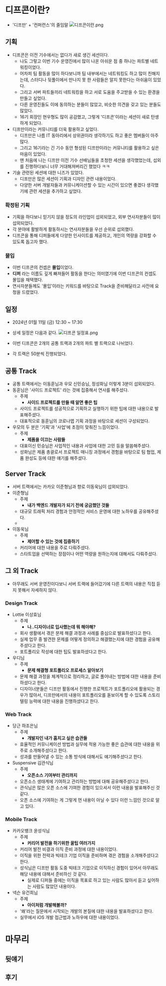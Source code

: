 # 디프콘이란?
- '디프만' + '컨퍼런스'의 줄임말
![디프콘이란.png](%B5%F0%C7%C1%C4%DC%C0%CC%B6%F5.png)

## 기획
- 디프콘은 이전 기수에서는 없다가 새로 생긴 세션이다.
    - 나도 그렇고 이번 기수 운영진에서 많이 나온 아쉬운 점 중 하나는 파트별 네트워킹이었다.
    - 어차피 팀 활동을 많이 하다보니까 팀 내부에서는 네트워킹도 하고 많이 친해지는데, 스터디나 뒷풀이에서 만나지 못 한 사람들은 알지 못한다는 아쉬움이 있었다.
    - 그리고 서버 파트들끼리 네트워킹을 하고 서로 도움을 주고받을 수 있는 환경을 만들고 싶었다.
    - 다른 운영진들도 이에 동의하는 분들이 많았고, 비슷한 의견을 갖고 있는 분들도 많았다.
    - 16기 회장인 현우형도 많이 공감했고, 그렇게 '디프콘'이라는 세션이 새로 탄생하게 되었다.
- 디프만이라는 커뮤니티를 더욱 활용하고 싶었다.
  - 디프만은 나름 IT 동아리에서 상위권이라 생각하기도 하고 좋은 멤버들이 아주 많다.
  - 그리고 16기라는 긴 기수 동안 형성된 디프만이라는 커뮤니티를 활용하고 싶은 마음이 있었다.
  - 맨 처음에 나는 디프만 이전 기수 선배님들을 초청한 세션을 생각했었는데, 섭외를 진행하다보니 너무 거대해져버리긴 했었다 ㅋㅋ
- 기술 관련된 세션에 대한 니즈가 있었다.
  - 디프만은 많은 세션이 기획과 디자인 관련 내용이었다.
  - 다양한 서버 개발자들과 커뮤니케이션할 수 있는 시간이 있으면 좋겠다 생각했기에 관련 세션을 추가하고 싶었다.

### 확정된 기획
- 기획을 하다보니 믿기지 않을 정도의 라인업이 섭외되었고, 외부 연사자분들이 많이 섭외되었다.
- 각 분야에 활발하게 활동하시는 연사자분들을 우선 순위로 섭외했다.
- 디프콘을 통해 디퍼들에게 다양한 인사이트를 제공하고, 개인의 역량을 강화할 수 있도록 돕고자 했다.

### 몰입
- 이번 디프콘의 컨셉은 **몰입**이었다.
- **디퍼** 라는 이름도 깊게 빠져들어 활동을 한다는 의미였기에 이번 디프콘의 컨셉도 몰입을 채택했다.
- 연사자분들께도 '몰입'이라는 키워드를 바탕으로 Track을 준비해달라고 사전에 요청을 드렸었다.

## 일정
- 2024년 01월 11일 (금) 12:30 ~ 17:30
- 상세 일정은 다음과 같다.
![디프콘 일정표.png](%B5%F0%C7%C1%C4%DC%20%C0%CF%C1%A4%C7%A5.png)

- 이번 디프콘은 2개의 공통 트랙과 2개의 파트 별 트랙으로 나뉘었다.
- 각 트랙은 50분씩 진행되었다.

## 공통 Track
- 공통 트랙에서는 이동훈님과 우모 신민승님, 정성화님 이렇게 3분이 섭외되었다.
- 동훈님은 '사이드 프로젝트' 라는 것에 집중해서 연사를 해주셨다.
  - 주제
    - **사이드 프로젝트를 만들 때 알면 좋은 팁**
  - 사이드 프로젝트를 성공적으로 기획하고 실행하기 위한 팁에 대한 내용으로 발표해주셨다.
  - 대표적으로 동훈님의 코로나맵 기획 과정을 바탕으로 세션이 구성되었다.
- 우모의 두 분은 '기획'과 '사업'에 초점이 맞춰진 느낌이었다.
  - 주제
    - **제품을 이끄는 사람들**
  - 대표이신 민승님은 사업적인 내용과 사업에 대한 고민 등을 말씀해주셨다.
  - 성화님은 제품 총괄로서 프로젝트 매니징 과정에서 경험을 바탕으로 팀 협업, 제품 완성도 등에 대한 얘기를 해주셨다.

## Server Track
- 서버 트랙에서는 카카오 이준형님과 향로 이동욱님이 섭외되었다.
- 이준형님
  - 주제
    - **내가 백엔드 개발자가 되기 전에 궁금했던 것들**
  - 대규모 트래픽 처리 경험과 안정적인 서비스 운영에 대한 노하우를 공유해주셨다.
  - 
- 이동욱님
  - 주제
    - **제어할 수 있는 것에 집중하기**
  - 커리어에 대한 내용을 주로 다뤄주셨다.
  - 스타트업을 선택하는 장점이나 어떤 역량을 원하는지에 대해서도 다뤄주셨다.
## 그 외 Track
- 아무래도 서버 운영진이다보니 서버 트랙에 들어갔기에 다른 트랙의 내용은 직접 듣지 못해서 자세하지 않다.

### Design Track
- Lottie 이상효님
  - 주제
    - **나..디자이너로 입사했는데 뭐 해야해?**
  - 회사 생활에서 겪은 문제 해결 과정과 사례를 중심으로 발표하셨다고 한다.
  - 실제 업무 중 발견한 문제를 어떻게 정의하고 해결했는지에 대한 경험을 공유해주셨다고 한다.
  - 포트폴리오 작성에 대한 팁도 발표하셨다고 한다.
- 우디님
  - 주제
    - **문제 해결형 포트폴리오 프로세스 알아보기**
  - 문제 해결 과정을 체계적으로 정리하고, 글로 풀어내는 방법에 대한 내용을 준비하셨다고 한다.
  - 디자이너분들은 디프만 활동에서 진행한 프로젝트가 포트폴리오에 활용되는 경우가 많아서, 디프만에서의 내용이 포트폴리오를 돋보이게 할 수 있도록 스토리텔링 능력에 대한 내용을 진행하셨다고 한다.


### Web Track
- 당근 하조은님
  - 주제
    - **개발자인 내가 훔치고 싶은 습관들**
  - 효율적인 커뮤니케이션 방법과 실무에 적용 가능한 좋은 습관에 대한 내용을 위주로 소개해주셨다고 한다.
  - 성과를 만들어낼 수 있는 소통 방식에 대해서도 얘기해주셨다고 한다.
- Suspensive 김관식님
  - 주제
    - **오픈소스 기여부터 관리까지**
  - 오픈소스 생태계에 기여하고 관리하는 방법에 대해 공유해주셨다고 한다.
  - 관식님은 많은 오픈 소스에 기여한 경험이 있으셔서 이런 내용을 발표해주신 것 같다.
  - 오픈 소스에 기여하는 게 그렇게 먼 내용이 아닐 수 있다 이런 느낌인 것으로 알고 있다.

### Mobile Track
- 카카오뱅크 윤성식님
  - 주제
    - **커리어 발전을 하기위한 꿀팁 여러가지**
  - 커리어 발전 비결과 이직 준비 과정에 대한 내용이었다.
  - 이직을 위한 전략과 빅테크 기업 이직을 준비하며 겪은 경험을 소개해주셨다고 한다.
  - 성식님은 디프만 활동 도중 빅테크 기업으로 이직하신 경험이 있어서 아무래도 해당 내용에 대해서 준비하신 것 같다.
    - 실제로 디퍼들 중에는 이직을 목표로 하고 있는 사람도 많아서 듣고 싶어하는 사람도 많았던 내용이다.
- 넥슨 유건희님
  - 주제
    - **아이처럼 개발해볼까?**
  - '왜'라는 질문에서 시작되는 개발의 본질에 대한 내용을 발표하셨다고 한다.
  - 실무에서 iOS 개발 접근법과 노하우에 대한 내용이었다.

# 마무리
## 뒷얘기

## 후기

